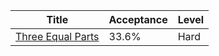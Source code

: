 | Title                                                                | Acceptance   | Level   |
|----------------------------------------------------------------------|--------------|---------|
| [Three Equal Parts](https://leetcode.com/problems/three-equal-parts) | 33.6%        | Hard    |